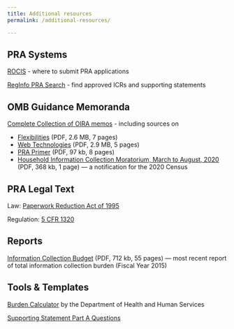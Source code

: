 ```yaml
---
title: Additional resources
permalink: /additional-resources/

---
```


## PRA Systems

[ROCIS](https://www.rocis.gov/rocis/login.do) - where to submit PRA applications

[RegInfo PRA Search](https://www.reginfo.gov/public/do/PRASearch) - find approved ICRs and supporting statements

## OMB Guidance Memoranda

[Complete Collection of OIRA memos](https://www.whitehouse.gov/omb/information-regulatory-affairs/federal-collection-information/) - including sources on
 * [Flexibilities](https://www.whitehouse.gov/sites/whitehouse.gov/files/omb/inforeg/inforeg/pra_flexibilities_memo_7_22_16_finalI.pdf) (PDF, 2.6 MB, 7 pages) 
 * [Web Technologies](https://www.whitehouse.gov/sites/whitehouse.gov/files/omb/inforeg/inforeg/memos/2014/web-based-interactive-technologies-data-search-tools-calculators-paperwork-reduction-act.pdf) (PDF, 2.9 MB, 5 pages) 
 * [PRA Primer](https://www.whitehouse.gov/sites/whitehouse.gov/files/omb/assets/inforeg/PRAPrimer_04072010.pdf) (PDF, 97 kb, 8 pages) 
 * [Household Information Collection Moratorium, March to August, 2020](https://www.whitehouse.gov/wp-content/uploads/2018/10/2020_Memo_Minimizing_Household_Surveys.pdf) (PDF, 368 kb, 1 page) — a notification for the 2020 Census

## PRA Legal Text

Law: [Paperwork Reduction Act of 1995](https://www.congress.gov/bill/104th-congress/senate-bill/244/text) 

Regulation: [5 CFR 1320](https://www.govinfo.gov/content/pkg/CFR-2018-title5-vol3/xml/CFR-2018-title5-vol3-part1320.xml)

## Reports

[Information Collection Budget](https://www.whitehouse.gov/sites/whitehouse.gov/files/omb/inforeg/inforeg/icb/icb_2016.pdf) (PDF, 712 kb, 55 pages) — most recent report of total information collection burden (Fiscal Year 2015) 

## Tools & Templates

[Burden Calculator](https://repository.usaspending.gov/cder_library/authorized/burden_calculator) by the Department of Health and Human Services 

[Supporting Statement Part A Questions]({{'/uploads/supporting-statement-a-instructions.pdf'|relative_url}})
